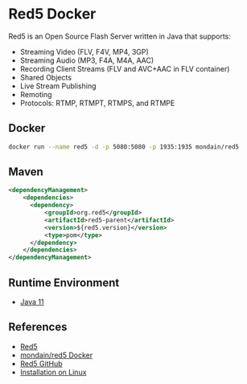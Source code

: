 # Red5 Docker

Red5 is an Open Source Flash Server written in Java that supports:
 * Streaming Video (FLV, F4V, MP4, 3GP)
 * Streaming Audio (MP3, F4A, M4A, AAC)
 * Recording Client Streams (FLV and AVC+AAC in FLV container)
 * Shared Objects
 * Live Stream Publishing
 * Remoting
 * Protocols: RTMP, RTMPT, RTMPS, and RTMPE

## Docker
```sh
docker run --name red5 -d -p 5080:5080 -p 1935:1935 mondain/red5
```

## Maven
```xml
<dependencyManagement>
    <dependencies>
      <dependency>
          <groupId>org.red5</groupId>
          <artifactId>red5-parent</artifactId>
          <version>${red5.version}</version>
          <type>pom</type>
      </dependency>
    </dependencies>
</dependencyManagement>
```

## Runtime Environment
- [Java 11](https://openjdk.java.net/projects/jdk/11/)

## References
- [Red5](https://www.red5pro.com/red5-media-server/)
- [mondain/red5 Docker](https://hub.docker.com/r/mondain/red5/)
- [Red5 GitHub](https://github.com/Red5/red5-server)
- [Installation on Linux](https://github.com/Red5/red5-server/wiki/Installation-on-Linux)